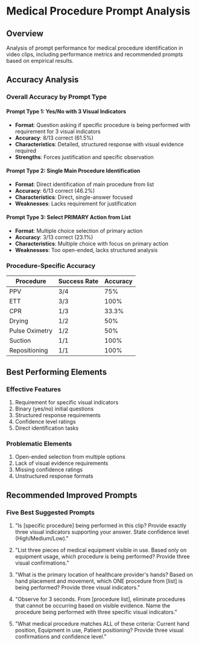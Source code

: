 # Medical Procedure Prompt Analysis

## Overview
Analysis of prompt performance for medical procedure identification in video clips, including performance metrics and recommended prompts based on empirical results.

## Accuracy Analysis

### Overall Accuracy by Prompt Type

#### Prompt Type 1: Yes/No with 3 Visual Indicators
- **Format**: Question asking if specific procedure is being performed with requirement for 3 visual indicators
- **Accuracy**: 8/13 correct (61.5%)
- **Characteristics**: Detailed, structured response with visual evidence required
- **Strengths**: Forces justification and specific observation

#### Prompt Type 2: Single Main Procedure Identification
- **Format**: Direct identification of main procedure from list
- **Accuracy**: 6/13 correct (46.2%)
- **Characteristics**: Direct, single-answer focused
- **Weaknesses**: Lacks requirement for justification

#### Prompt Type 3: Select PRIMARY Action from List
- **Format**: Multiple choice selection of primary action
- **Accuracy**: 3/13 correct (23.1%)
- **Characteristics**: Multiple choice with focus on primary action
- **Weaknesses**: Too open-ended, lacks structured analysis

### Procedure-Specific Accuracy

| Procedure | Success Rate | Accuracy |
|-----------|--------------|-----------|
| PPV | 3/4 | 75% |
| ETT | 3/3 | 100% |
| CPR | 1/3 | 33.3% |
| Drying | 1/2 | 50% |
| Pulse Oximetry | 1/2 | 50% |
| Suction | 1/1 | 100% |
| Repositioning | 1/1 | 100% |

## Best Performing Elements

### Effective Features
1. Requirement for specific visual indicators
2. Binary (yes/no) initial questions
3. Structured response requirements
4. Confidence level ratings
5. Direct identification tasks

### Problematic Elements
1. Open-ended selection from multiple options
2. Lack of visual evidence requirements
3. Missing confidence ratings
4. Unstructured response formats

## Recommended Improved Prompts

### Five Best Suggested Prompts

1. "Is [specific procedure] being performed in this clip? Provide exactly three visual indicators supporting your answer. State confidence level (High/Medium/Low)."

2. "List three pieces of medical equipment visible in use. Based only on equipment usage, which procedure is being performed? Provide three visual confirmations."

3. "What is the primary location of healthcare provider's hands? Based on hand placement and movement, which ONE procedure from [list] is being performed? Provide three visual indicators."

4. "Observe for 3 seconds. From [procedure list], eliminate procedures that cannot be occurring based on visible evidence. Name the procedure being performed with three specific visual indicators."

5. "What medical procedure matches ALL of these criteria: Current hand position, Equipment in use, Patient positioning? Provide three visual confirmations and confidence level."